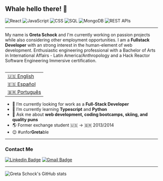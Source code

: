 ## Whale hello there! 🐳 

![React](https://img.shields.io/badge/React-125+_Hours-9cf)
![JavaScript](https://img.shields.io/badge/JavaScript-500+_Hours-yellow)
![CSS](https://img.shields.io/badge/CSS-50+_Hours-blueviolet)
![SQL](https://img.shields.io/badge/SQL-20+_Hours-informational)
![MongoDB](https://img.shields.io/badge/MongoDB-10+_Hours-brightgreen)
![REST APIs](https://img.shields.io/badge/REST_APIs-20+_Hours-important)

---
My name is **Greta Schock** and I'm currently working on passion projects while also considering other employment opportunities. I am a **Fullstack Developer** with an strong interest in the human-element of web development. Enthusiastic engineering professional with a Bachelor of Arts in International Affairs - Latin America/Anthropology and a Hack Reactor Software Engineering Immersive certification. 

<table align="right">
 <tr><td><a href="README.md" target="_blank">🇺🇸 English</a></td></tr>
 <tr><td><a href="README_sp.md" target="_blank">🇪🇸 Español</a></td></tr>
 <tr><td><a href="README_pt.md"target="_blank">🇧🇷 Português</a></td></tr>
</table>

- 🔭 I’m currently looking for work as a **Full-Stack Developer**
- 🌱 I’m currently learning **Typescript** and **Python**
- 💬 Ask me about **web development, coding bootcamps, skiing, and quality puns**
- 🌎 Former exchange student 🇺🇸 → 🇧🇷 2013/2014
- 😉  #unfor<strong>Greta</strong>ble





---
### Contact Me
[![Linkedin Badge](https://img.shields.io/badge/-GretaSchock-blue?style=flat-square&logo=Linkedin&logoColor=white&link=https://www.linkedin.com/in/greta-schock/)](https://www.linkedin.com/in/greta-schock/)
[![Gmail Badge](https://img.shields.io/badge/-greta.schock@gmail.com-d14836?style=flat-square&logo=Gmail&logoColor=white&link=mailto:greta.schock@gmail.com)](mailto:greta.schock@gmail.com)

---
![Greta Schock's GitHub stats](https://github-readme-stats.vercel.app/api?username=grsc0529&show_icons=true&theme=radical&count_private=true)

